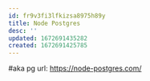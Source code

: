 ```yaml
---
id: fr9v3fi3lfkizsa8975h89y
title: Node Postgres
desc: ''
updated: 1672691435282
created: 1672691425785
---
```


#aka pg
url: https://node-postgres.com/

